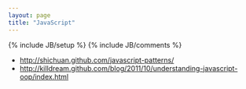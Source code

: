 ```yaml
---
layout: page
title: "JavaScript"
---
```

{% include JB/setup %}
{% include JB/comments %}

* http://shichuan.github.com/javascript-patterns/
* http://killdream.github.com/blog/2011/10/understanding-javascript-oop/index.html

